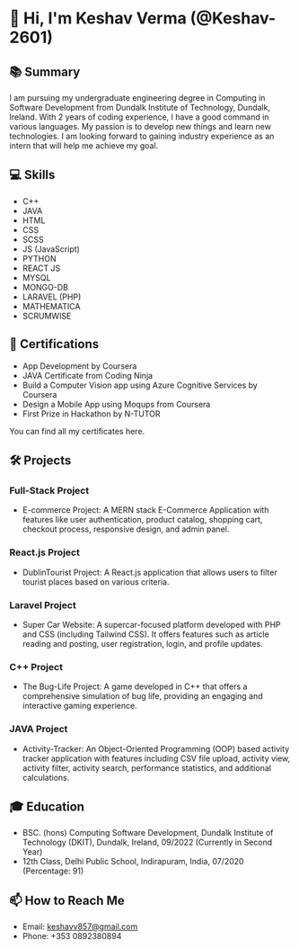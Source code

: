 # 👋 Hi, I'm Keshav Verma (@Keshav-2601)

## 📚 Summary

I am pursuing my undergraduate engineering degree in Computing in Software Development from Dundalk Institute of Technology, Dundalk, Ireland. With 2 years of coding experience, I have a good command in various languages. My passion is to develop new things and learn new technologies. I am looking forward to gaining industry experience as an intern that will help me achieve my goal.

## 💻 Skills

- C++
- JAVA
- HTML
- CSS
- SCSS
- JS (JavaScript)
- PYTHON
- REACT JS
- MYSQL
- MONGO-DB
- LARAVEL (PHP)
- MATHEMATICA
- SCRUMWISE

## 🏅 Certifications

- App Development by Coursera
- JAVA Certificate from Coding Ninja
- Build a Computer Vision app using Azure Cognitive Services by Coursera
- Design a Mobile App using Moqups from Coursera
- First Prize in Hackathon by N-TUTOR

You can find all my certificates here.

## 🛠️ Projects

### Full-Stack Project

- E-commerce Project: A MERN stack E-Commerce Application with features like user authentication, product catalog, shopping cart, checkout process, responsive design, and admin panel.

### React.js Project

- DublinTourist Project: A React.js application that allows users to filter tourist places based on various criteria.

### Laravel Project

- Super Car Website: A supercar-focused platform developed with PHP and CSS (including Tailwind CSS). It offers features such as article reading and posting, user registration, login, and profile updates.

### C++ Project

- The Bug-Life Project: A game developed in C++ that offers a comprehensive simulation of bug life, providing an engaging and interactive gaming experience.

### JAVA Project

- Activity-Tracker: An Object-Oriented Programming (OOP) based activity tracker application with features including CSV file upload, activity view, activity filter, activity search, performance statistics, and additional calculations.

## 🎓 Education

- BSC. (hons) Computing Software Development, Dundalk Institute of Technology (DKIT), Dundalk, Ireland, 09/2022 (Currently in Second Year)
- 12th Class, Delhi Public School, Indirapuram, India, 07/2020 (Percentage: 91)

## 📫 How to Reach Me

- Email: keshavv857@gmail.com
- Phone: +353 0892380894


